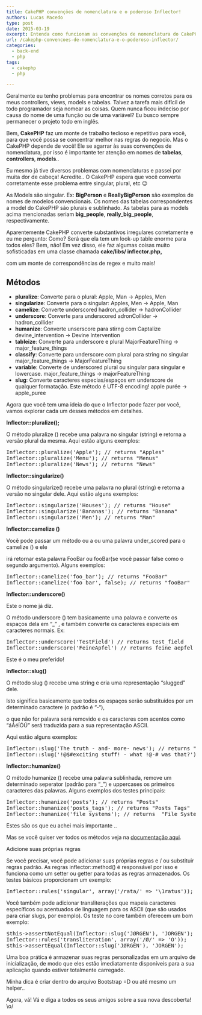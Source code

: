 ```yaml
---
title: CakePHP convenções de nomenclatura e o poderoso Inflector!
authors: Lucas Macedo
type: post
date: 2015-03-19
excerpt: Entenda como funcionam as convenções de nomenclatura do CakePHP.
url: /cakephp-convencoes-de-nomenclatura-e-o-poderoso-inflector/
categories:
  - back-end
  - php
tags:
  - cakephp
  - php

---
```

Geralmente eu tenho problemas para encontrar os nomes corretos para os meus controllers, views, models e tabelas. Talvez a tarefa mais difícil de todo programador seja nomear as coisas. Quem nunca ficou indeciso por causa do nome de uma função ou de uma variável? Eu busco sempre permanecer o projeto todo em inglês.

Bem, **CakePHP** faz um monte de trabalho tedioso e repetitivo para você, para que você possa se concentrar melhor nas regras do negocio. Mas o CakePHP depende de você! Ele se agarrar às suas convenções de nomenclatura, por isso é importante ter atenção em nomes de **tabelas**, **controllers**, **models**..

Eu mesmo já tive diversos problemas com nomenclaturas e passei por muita dor de cabeça! Acredite.. O CakePHP espera que você converta corretamente esse problema entre singular, plural, etc 😉

As Models são singular. Ex: **BigPerson** e **ReallyBigPerson** são exemplos de nomes de modelos convencionais. Os nomes das tabelas correspondentes a model do CakePHP são plurais e sublinhado. As tabelas para as models acima mencionadas seriam **big_people**, **really\_big\_people**, respectivamente.

Aparentemente CakePHP converte substantivos irregulares corretamente e eu me pergunto: Como? Será que ela tem um look-up table enorme para todos eles? Bem, não! Em vez disso, ele faz algumas coisas muito sofisticadas em uma classe chamada **cake/libs/ inflector.php,**
  
com um monte de correspondências de regex e muito mais!

## Métodos

  * **pluralize**: Converte para o plural: Apple, Man → Apples, Men
  * **singularize**: Converte para o singular: Apples, Men → Apple, Man
  * **camelize**: Converte underscored hadron_collider → hadronCollider
  * **underscore**: Converte para underscored adronCollider → hadron_collider
  * **humanize**: Converte unserscore para stirng com Captalize devine_intervention → Devine Intervention
  * **tableize**: Converte para underscore e plural MajorFeatureThing → major\_feature\_things
  * **classify**: Converte para underscore com plural para string no singular major\_feature\_things → MajorFeatureThing
  * **variable**: Converte de underscored plural ou singular para singular e lowercase. major\_feature\_things → majorFeatureThing
  * **slug**: Converte caracteres especias/espaços em underscore de qualquer formatação. Este método é UTF-8 encoding! apple purée → apple_puree

Agora que você tem uma ideia do que o Inflector pode fazer por você, vamos explorar cada um desses métodos em detalhes.

**Inflector::pluralize();**
  
O método pluralize () recebe uma palavra no singular (string) e retorna a versão plural da mesma. Aqui estão alguns exemplos:

<pre class="lang-php">Inflector::pluralize('Apple'); // returns "Apples"
Inflector::pluralize('Menu'); // returns "Menus"
Inflector::pluralize('News'); // returns "News"</pre>

**Inflector::singularize()**
  
O método singularize() recebe uma palavra no plural (string) e retorna a versão no singular dele. Aqui estão alguns exemplos:

<pre class="lang-php">Inflector::singularize('Houses'); // returns "House"
Inflector::singularize('Bananas'); // returns "Banana"
Inflector::singularize('Men'); // returns "Man"</pre>

**Inflector::camelize ()** 

Você pode passar um método ou a ou uma palavra under_scored para o camelize () e ele
  
irá retornar esta palavra FooBar ou fooBar(se você passar false como o segundo argumento). Alguns exemplos:

<pre class="lang-php">Inflector::camelize('foo_bar'); // returns "FooBar" 
Inflector::camelize('foo_bar', false); // returns "fooBar"
</pre>

**Inflector::underscore()**
  
Este o nome já diz.
  
O método underscore () tem basicamente uma palavra e converte os espaços dela em &#8220;_&#8221; , e também converte os caracteres especiais em caracteres normais. Ex:

<pre class="lang-php">Inflector::underscore('TestField') // returns test_field
Inflector::underscore('FeineApfel') // returns feine_aepfel
</pre>

Este é o meu preferido!

**Inflector::slug()**

O método slug () recebe uma string e cria uma representação &#8220;slugged&#8221; dele.
  
Isto significa basicamente que todos os espaços serão substituídos por um determinado caractere (o padrão é &#8220;-&#8220;),
  
o que não for palavra será removido e os caracteres com acentos como &#8220;áÁéÍÓÚ&#8221; será traduzida para a sua representação ASCII.
  
Aqui estão alguns exemplos:

<pre class="lang-php">Inflector::slug('The truth - and- more- news'); // returns "the-truth-and-more-news"
Inflector::slug('!@$#exciting stuff! - what !@-# was that?'); // returns "exciting-stuff-what-was-that"
</pre>

**Inflector::humanize()** 
  
O método humanize () recebe uma palavra sublinhada, remove um determinado seperator (padrão para &#8220;_&#8221;) e uppercases os primeiros caracteres das palavras. Alguns exemplos dos testes principais:

<pre class="lang:php decode:true ">Inflector::humanize('posts'); // returns "Posts"
Inflector::humanize('posts_tags'); // returns "Posts Tags"
Inflector::humanize('file_systems'); // returns  "File Systems"</pre>

Estes são os que eu achei mais importante ..
  
Mas se você quiser ver todos os métodos veja na [documentação aqui][1].

Adicione suas próprias regras
  
Se você precisar, você pode adicionar suas próprias regras e / ou substituir regras padrão. As regras inflector::method() é responsável por isso e funciona como um setter ou getter para todas as regras armazenados. Os testes básicos proporcionam um exemplo:

<pre lang="php">Inflector::rules('singular', array('/rata/' =&gt; '\1ratus'));
</pre>

Você também pode adicionar transliterações que mapeia caracteres específicos ou acentuados de linguagem para os ASCII (que são usados ​​para criar slugs, por exemplo). Os teste no core também oferecem um bom exemplo:

<pre class="lang-php">$this-&gt;assertNotEqual(Inflector::slug('JØRGEN'), 'JORGEN');
Inflector::rules('transliteration', array('/Ø/' =&gt; 'O'));
$this-&gt;assertEqual(Inflector::slug('JØRGEN'), 'JORGEN');
</pre>

Uma boa prática é armazenar suas regras personalizadas em um arquivo de inicialização, de modo que eles estão imediatamente disponíveis para a sua aplicação quando estiver totalmente carregado.
  
Minha dica é criar dentro do arquivo Bootstrap =D ou até mesmo um helper..

Agora, vá! Vá e diga a todos os seus amigos sobre a sua nova descoberta! \o/

 [1]: https://book.cakephp.org/2.0/en/core-utility-libraries/inflector.html
